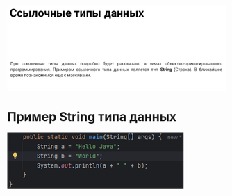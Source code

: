 ![](https://github.com/Extertom/Notebook_my/blob/d1af40a282dbb063b9e92a08bb67fb2f4e4cbca1/images/%D1%81%D1%81%D1%8B%D0%BB%D0%BE%D1%87%D0%BD%D1%8B%D0%B9%20%D1%82%D0%B8%D0%BF%20%D0%B4%D0%B0%D0%BD%D0%BD%D1%8B%D1%85.png)

# Пример String типа данных 

![](https://github.com/Extertom/Notebook_my/blob/d68619d07e4b3c1a5eb9ff2cf404bac0da21706e/images/%D0%BF%D1%80%D0%B8%D0%BC%D0%B5%D1%80%20%D1%81%D1%82%D1%80%D0%BE%D0%BA%D0%B8.png)



